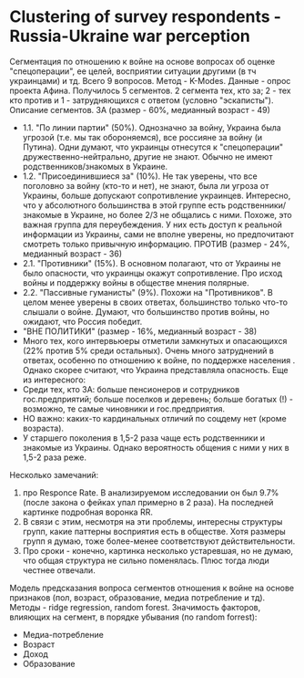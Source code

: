 # Clustering of survey respondents - Russia-Ukraine war perception

Сегментация по отношению к войне на основе вопросах об оценке "спецоперации", ее целей, восприятии ситуации другими (в тч украинцами) и тд. Всего 9 вопросов. Метод - K-Modes. Данные - опрос проекта Афина. 
Получилось 5 сегментов. 2 сегмента тех, кто за; 2 - тех кто против и 1 - затрудняющихся с ответом (условно "эскаписты"). 
Описание сегментов. 
ЗА (размер - 60%, медианный возраст - 49)
- 1.1. "По линии партии" (50%). Однозначно за войну, Украина была угрозой (т.е. мы так обороняемся), все россияне за войну (и Путина). Одни думают, что украинцы отнесутся к "спецоперации" дружественно-нейтрально, другие не знают. Обычно не имеют родственников/знакомых в Украине. 
- 1.2. "Присоединившиеся за" (10%). Не так уверены, что все поголовно за войну (кто-то и нет), не знают, была ли угроза от Украины, больше допускают сопротивление украинцев. Интересно, что у абсолютного большинства в этой группе есть родственники/знакомые в Украине, но более 2/3 не общались с ними. Похоже, это важная группа для переубеждения. У них есть доступ к реальной информации из Украины, сами не вполне уверены, но предпочитают смотреть только привычную информацию. 
ПРОТИВ (размер - 24%, медианный возраст - 36)
- 2.1. "Противники" (15%). В основном полагают, что от Украины не было опасности, что украинцы окажут сопротивление. Про исход войны и поддержку войны в обществе мнения полярные. 
- 2.2. "Пассивные гуманисты" (9%). Похожи на "Противников". В целом менее уверены в своих ответах, большинство только что-то слышали о войне. Думают, что большинство против войны, но ожидают, что Россия победит. 
- "ВНЕ ПОЛИТИКИ" (размер - 16%, медианный возраст - 38)
- Много тех, кого интервьюеры отметили замкнутых и опасающихся (22% против 5% среди остальных). Очень много затруднений в ответах, особенно по отношению к войне, по поддержке населения . Однако скорее считают, что Украина представляла опасность. 
Еще из интересного:
- Среди тех, кто ЗА: больше пенсионеров и сотрудников гос.предприятий; больше поселков и деревень; больше богатых (!) - возможно, те самые чиновники и гос.предприятия. 
- НО важно: каких-то кардинальных отличий по соцдему нет (кроме возраста). 
- У старшего поколения в 1,5-2 раза чаще есть родственники и знакомые из Украины. Однако вероятность общения с ними у них в 1,5-2 раза реже. 

Несколько замечаний:
1) про Responce Rate. В анализируемом исследовании он был 9.7% (после закона о фейках упал примерно в 2 раза). На последней картинке подробная воронка RR. 
2) В связи с этим, несмотря на эти проблемы, интересны структуры групп, какие паттерны восприятия есть в обществе. Хотя размеры групп я думаю, тоже более-менее соответствуют действительности. 
3) Про сроки - конечно, картинка несколько устаревшая, но не думаю, что общая структура не сильно поменялась. Плюс тогда люди честнее отвечали.


Модель предсказания вопроса сегментов отношения к войне на основе признаков (пол, возраст, образование, медиа потребление и тд). 
Методы - ridge regression, random forest. 
Значимость факторов, влияющих на сегмент, в порядке убывания (по random forrest):
- Медиа-потребление
- Возраст 
- Доход
- Образование
